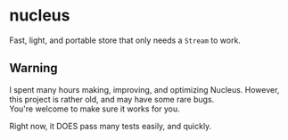 # nucleus
Fast, light, and portable store that only needs a ``Stream`` to work.

## Warning
I spent many hours making, improving, and optimizing Nucleus. However, this project is rather old, and may have some rare bugs.  
You're welcome to make sure it works for you.

Right now, it DOES pass many tests easily, and quickly.
